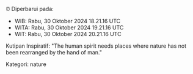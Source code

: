 ⏰ Diperbarui pada:
- WIB: Rabu, 30 Oktober 2024 18.21.16 UTC
- WITA: Rabu, 30 Oktober 2024 19.21.16 UTC
- WIT: Rabu, 30 Oktober 2024 20.21.16 UTC

Kutipan Inspiratif:
"The human spirit needs places where nature has not been rearranged by the hand of man."


Kategori: nature


